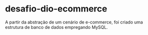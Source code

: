 # desafio-dio-ecommerce
A partir da abstração de um cenário de e-commerce, foi criado uma estrutura de banco de dados empregando MySQL.
